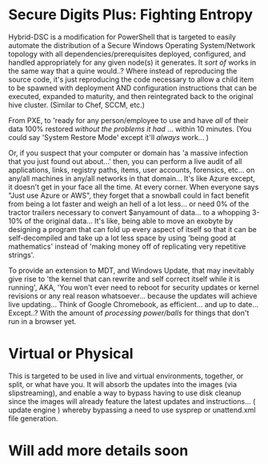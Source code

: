 # Secure Digits Plus: Fighting Entropy
Hybrid-DSC is a modification for PowerShell that is targeted to easily automate the distribution of a 
Secure Windows Operating System/Network topology with all dependencies/prerequisites deployed, configured, 
and handled appropriately for any given node(s) it generates. It *sort of* works in the same way that a 
quine would..? Where instead of reproducing the source code, it's just reproducing the code necessary to 
allow a child item to be spawned with deployment AND configuration instructions that can be executed, 
expanded to maturity, and then reintegrated back to the original hive cluster. (Similar to Chef, SCCM, etc.)

From PXE, to 'ready for any person/employee to use and have *all* of their data 100% restored *without the 
problems it had* ... within 10 minutes. (You could say 'System Restore Mode' except it'll *always* work...  )

Or, if you suspect that your computer or domain has 'a massive infection that you just found out about...' 
then, you can perform a live audit of all applications, links, registry paths, items, user accounts, forensics, 
etc... on any/all machines in any/all networks in that domain... It's like Azure except, it doesn't get in your 
face all the time. At every corner. When everyone says "Just use Azure or AWS", they forget that a snowball could 
in fact benefit from being a lot faster and weigh an hell of a lot less... or need 0% of the tractor trailers 
necessary to convert $anyamount of data... to a whopping 3-10% of the original data... It's like, being able to 
move an exobyte by designing a program that can fold up every aspect of itself so that it can be self-decompiled 
and take up a lot less space by using 'being good at mathematics' instead of 'making money off of replicating very 
repetitive strings'.

To provide an extension to MDT, and Windows Update, that may inevitably give rise to 'the kernel that can rewrite 
and self correct itself while it is running', AKA, 'You won't ever need to reboot for security updates or kernel 
revisions or any real reason whatsoever... because the updates will achieve live updating... Think of Google 
Chromebook, as efficient... and up to date... Except..? With the amount of *processing power/balls* for things 
that don't run in a browser yet.

# Virtual or Physical
This is targeted to be used in live and virtual environments, together, or split, or what have you. It will absorb 
the updates into the images (via slipstreaming), and enable a way to bypass having to use disk cleanup since the 
images will already feature the latest updates and instructions... ( update engine ) whereby bypassing a need to 
use sysprep or unattend.xml file generation.

# Will add more details soon

